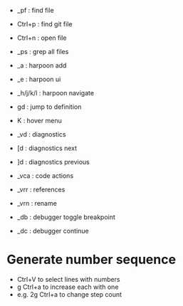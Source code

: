 - _pf       : find file
- Ctrl+p    : find git file
- Ctrl+n    : open file
- _ps       : grep all files

- _a        : harpoon add
- _e        : harpoon ui
- _h/j/k/l  : harpoon navigate
 
- gd        : jump to definition
- K         : hover menu
- _vd       : diagnostics
- [d        : diagnostics next
- ]d        : diagnostics previous
- _vca      : code actions
- _vrr      : references
- _vrn      : rename

- _db       : debugger toggle breakpoint
- _dc       : debugger continue

# Generate number sequence
- Ctrl+V to select lines with numbers
- g Ctrl+a to increase each with one
- e.g. 2g Ctrl+a to change step count
